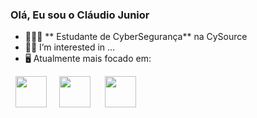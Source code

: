 ### Olá, Eu sou o Cláudio Junior


- 👨🏻‍💻 ** Estudante de CyberSegurança** na CySource
- 🏊‍♀️ I’m interested in ...
- 🖥️ Atualmente mais focado em:

<div style="display: inline">
  &nbsp;&nbsp;<img width='50' height='50'src="
            <img src="https://cdn.jsdelivr.net/gh/devicons/devicon@latest/icons/trêsdsmax/trêsdsmax-original.svg"/>&nbsp;&nbsp;
  &nbsp;&nbsp;<img width='50' height='50' src="https://cdn.jsdelivr.net/gh/devicons/devicon/icons/r/r-original.svg" />&nbsp;&nbsp;&nbsp;
  &nbsp;&nbsp;<img width='50'height='50'src="https://cdn.jsdelivr.net/gh/devicons/devicon@latest/icons/trêsdsmax/trêsdsmax-original.svg" />&nbsp;&nbsp;
</div> 



<!---
Prates-Junior/Prates-Junior is a ✨ special ✨ repository because its `README.md` (this file) appears on your GitHub profile.
You can click the Preview link to take a look at your changes.
--->
